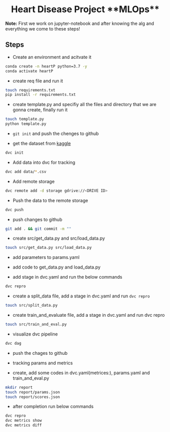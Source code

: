 <h1 align=center> Heart Disease Project **MLOps**</h1>

**Note:** First we work on jupyter-notebook and after knowing the alg and everything we come to these steps!

## Steps

* Create an environment and acitvate it
```bash
conda create -n heartP python=3.7 -y
conda activate heartP
```

* create req file and run it
```bash
touch requirements.txt
pip install -r requirements.txt
```

* create template.py and specifiy all the files and directory that we are gonna create, finally run it 

```bash
touch template.py
python template.py
```

* `git init` and push the chenges to github

* get the dataset from [kaggle](https://www.kaggle.com/datasets/johnsmith88/heart-disease-dataset)

```bash
dvc init
```

* Add data into dvc for tracking
```bash
dvc add data/*.csv
```

* Add remote storage
```bash
dvc remote add -d storage gdrive://<DRIVE ID>
```

* Push the data to the remote storage
```bash
dvc push
```

* push changes to github
```bash
git add . && git commit -m ""
```

* create src/get_data.py and src/load_data.py

```bash
touch src/get_data.py src/load_data.py
```

* add parameters to params.yaml

* add code to get_data.py and load_data.py

* add stage in dvc.yaml and run the below commands

```bash
dvc repro
```

* create a split_data file, add a stage in dvc.yaml and run `dvc repro`
```bash
touch src/split_data.py
```

* create train_and_evaluate file, add a stage in dvc.yaml and run dvc repro
```bash
touch src/train_and_eval.py
```
* visualize dvc pipeline
```bash
dvc dag
```

* push the chages to github

* tracking params and metrics
* create, add some codes in dvc.yaml(metrices:), params.yaml and train_and_eval.py
```bash
mkdir report
touch report/params.json
touch report/scores.json
```

* after completion run below commands
```bash
dvc repro
dvc metrics show
dvc metrics diff
```